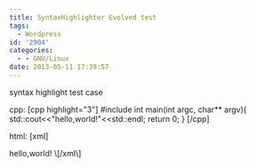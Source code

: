```yaml
---
title: SyntaxHighlighter Evolved test
tags:
  - Wordpress
id: '2904'
categories:
  - - GNU/Linux
date: 2013-05-11 17:39:57
---
```


syntax highlight test case
<!-- more -->
cpp:
\[cpp highlight="3"\]
#include <iostream>
int main(int argc, char** argv){
 std::cout<<"hello,world!"<<std::endl;
 return 0;
}
\[/cpp\]

html:
\[xml\]
<!DOCTYPE html>
<html>
 <head>
 <title>test</title>
 </head>
 <body>
 hello,world!
 </body>
</html>
\[/xml\]